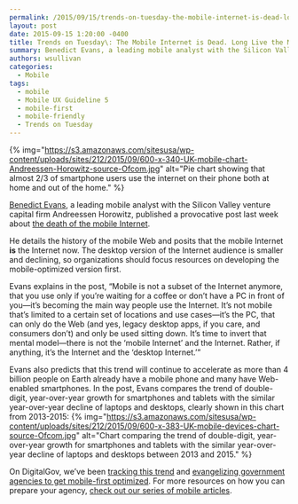```yaml
---
permalink: /2015/09/15/trends-on-tuesday-the-mobile-internet-is-dead-long-live-the-mobile-internet/
layout: post
date: 2015-09-15 1:20:00 -0400
title: Trends on Tuesday\: The Mobile Internet is Dead. Long Live the Mobile Internet.
summary: Benedict Evans, a leading mobile analyst with the Silicon Valley venture capital firm Andreessen Horowitz, published a provocative post last week about the death of the mobile Internet. He details the history of the mobile Web and posits that the mobile Internet is the Internet now. The desktop version of the Internet audience is smaller
authors: wsullivan
categories:
  - Mobile
tags:
  - mobile
  - Mobile UX Guideline 5
  - mobile-first
  - mobile-friendly
  - Trends on Tuesday
---
```


{% img="https://s3.amazonaws.com/sitesusa/wp-content/uploads/sites/212/2015/09/600-x-340-UK-mobile-chart-Andreessen-Horowitz-source-Ofcom.jpg" alt="Pie chart showing that almost 2/3 of smartphone users use the internet on their phone both at home and out of the home." %} 

[Benedict Evans](http://ben-evans.com/), a leading mobile analyst with the Silicon Valley venture capital firm Andreessen Horowitz, published a provocative post last week about [the death of the mobile Internet](http://ben-evans.com/benedictevans/2015/9/1/forget-about-mobile-internet).

He details the history of the mobile Web and posits that the mobile Internet **is** the Internet now. The desktop version of the Internet audience is smaller and declining, so organizations should focus resources on developing the mobile-optimized version first.

Evans explains in the post, “Mobile is not a subset of the Internet anymore, that you use only if you&#8217;re waiting for a coffee or don&#8217;t have a PC in front of you—it&#8217;s becoming the main way people use the Internet. It&#8217;s not mobile that&#8217;s limited to a certain set of locations and use cases—it&#8217;s the PC, that can only do the Web (and yes, legacy desktop apps, if you care, and consumers don&#8217;t) and only be used sitting down. It&#8217;s time to invert that mental model—there is not the &#8216;mobile Internet&#8217; and the Internet. Rather, if anything, it&#8217;s the Internet and the &#8216;desktop Internet.&#8217;”

Evans also predicts that this trend will continue to accelerate as more than 4 billion people on Earth already have a mobile phone and many have Web-enabled smartphones. In the post, Evans compares the trend of double-digit, year-over-year growth for smartphones and tablets with the similar year-over-year decline of laptops and desktops, clearly shown in this chart from 2013-2015: {% img="https://s3.amazonaws.com/sitesusa/wp-content/uploads/sites/212/2015/09/600-x-383-UK-mobile-devices-chart-source-Ofcom.jpg" alt="Chart comparing the trend of double-digit, year-over-year growth for smartphones and tablets with the similar year-over-year decline of laptops and desktops between 2013 and 2015." %} 

On DigitalGov, we’ve been [tracking this trend](https://www.WHATEVER/2015/05/05/trends-on-tuesday-u-s-mobile-only-internet-users-now-outnumber-desktop-only-users/) and [evangelizing government agencies to get mobile-first optimized](https://www.WHATEVER/2015/07/28/trends-on-tuesday-people-over-55-soon-to-be-mobile-majority-users/). For more resources on how you can prepare your agency, [check out our series of mobile articles](https://www.WHATEVER/category/mobile/).